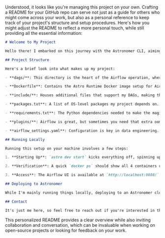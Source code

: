 Understood, it looks like you're managing this project on your own. Crafting a README for your GitHub repo can serve not just as a guide for others who might come across your work, but also as a personal reference to keep track of your project's structure and setup procedures. Here's how you might adjust the README to reflect a more personal touch, while still providing all the essential information:

```markdown
# Welcome to My Project

Hello there! I embarked on this journey with the Astronomer CLI, aiming to repurpose it for a series of data scraping, validation, and cataloging tasks using Apache Airflow. This work is very much a labor of love and curiosity, focusing on the fascinating world of data engineering.

## Project Structure

Here's a brief look into what makes up my project:

- **dags/**: This directory is the heart of the Airflow operation, where I've scripted DAGs for various data tasks. Among these, the `example_astronauts` DAG is a neat little pipeline querying astronauts in space via the Open Notify API. To get a feel for Airflow, I highly recommend the [Getting Started Tutorial](https://docs.astronomer.io/learn/get-started-with-airflow) I used.

- **Dockerfile**: Contains the Astro Runtime Docker image setup for Airflow. It's tailored to my project's needs but is adaptable for future requirements.

- **include/**: Houses additional files that support my DAGs, making the whole system tick.

- **packages.txt**: A list of OS-level packages my project depends on. It's a simple file, but essential for the environment.

- **requirements.txt**: The Python dependencies needed to make the magic happen. This file is crucial for ensuring consistency across installations.

- **plugins/**: Airflow is great, but sometimes you need that extra oomph—this folder contains custom and community plugins that extend functionality.

- **airflow_settings.yaml**: Configuration is key in data engineering. This file helps me manage Airflow Connections, Variables, and Pools with ease.

## Running Locally

Running this setup on your machine involves a few steps:

1. **Starting Up**: `astro dev start` kicks everything off, spinning up containers for the Postgres metadata database, the Airflow webserver, the scheduler, and the triggerer.

2. **Verification**: A quick `docker ps` should show all 4 containers up and running. It's always a relief to see everything working as expected.

3. **Access**: The Airflow UI is available at `http://localhost:8080/`, with `admin/admin` as the trusty login. The Postgres database is accessible at `localhost:5432/postgres`, a gateway to the underlying data.

## Deploying to Astronomer

While I'm mainly running things locally, deploying to an Astronomer cloud instance is straightforward. Their [documentation](https://docs.astronomer.io/cloud/deploy-code/) has been a helpful guide.

## Contact

It's just me here, so feel free to reach out if you're interested in this project, have suggestions, or want to chat about data engineering! The Astronomer CLI has been a great asset, and I'm always open to learning more from the community.
```

This personalized README provides a clear overview while also inviting collaboration and conversation, which can be invaluable when working on open-source projects or looking for feedback on your work.
